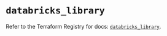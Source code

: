 # `databricks_library`

Refer to the Terraform Registry for docs: [`databricks_library`](https://registry.terraform.io/providers/databricks/databricks/1.86.0/docs/resources/library).

